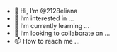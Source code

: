 - 👋 Hi, I’m @2128eliana
- 👀 I’m interested in ...
- 🌱 I’m currently learning ...
- 💞️ I’m looking to collaborate on ...
- 📫 How to reach me ...

<!---
2128eliana/2128eliana is a ✨ special ✨ repository because its `README.md` (this file) appears on your GitHub profile.
You can click the Preview link to take a look at your changes.
--->
